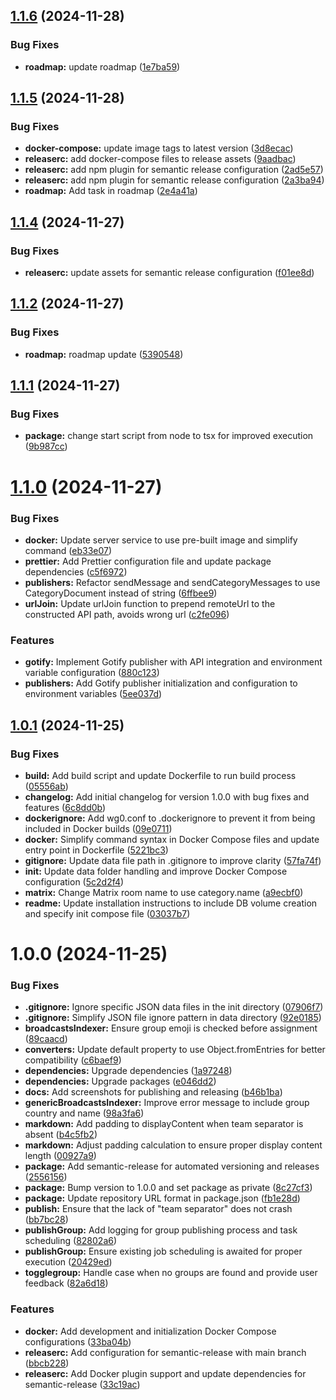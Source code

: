 ## [1.1.6](https://github.com/Billos/Broadcastarr/compare/1.1.5...1.1.6) (2024-11-28)


### Bug Fixes

* **roadmap:** update roadmap ([1e7ba59](https://github.com/Billos/Broadcastarr/commit/1e7ba5931555ec4f484dc63625af09efab55e0f3))

## [1.1.5](https://github.com/Billos/Broadcastarr/compare/1.1.4...1.1.5) (2024-11-28)


### Bug Fixes

* **docker-compose:** update image tags to latest version ([3d8ecac](https://github.com/Billos/Broadcastarr/commit/3d8ecac8f430a5cebd8dda9ceb2e0d71d04d1cfd))
* **releaserc:** add docker-compose files to release assets ([9aadbac](https://github.com/Billos/Broadcastarr/commit/9aadbac2e490f94f19704483945ab68679c4acc3))
* **releaserc:** add npm plugin for semantic release configuration ([2ad5e57](https://github.com/Billos/Broadcastarr/commit/2ad5e577c76709bbcba03e13314021c50dbb1d34))
* **releaserc:** add npm plugin for semantic release configuration ([2a3ba94](https://github.com/Billos/Broadcastarr/commit/2a3ba9482a2fc89981c6369ae1fb9d774f9943b1))
* **roadmap:** Add task in roadmap ([2e4a41a](https://github.com/Billos/Broadcastarr/commit/2e4a41a93fdc49415696fbf72a4355e7b4793bef))

## [1.1.4](https://github.com/Billos/Broadcastarr/compare/1.1.3...1.1.4) (2024-11-27)


### Bug Fixes

* **releaserc:** update assets for semantic release configuration ([f01ee8d](https://github.com/Billos/Broadcastarr/commit/f01ee8d1f287cae4d5479734cfd93c2b327872b3))

## [1.1.2](https://github.com/Billos/Broadcastarr/compare/1.1.2...1.1.3) (2024-11-27)

### Bug Fixes

- **roadmap:** roadmap update ([5390548](https://github.com/Billos/Broadcastarr/commit/5390548e6d32aeb80fd674af2716f524feea072f))

## [1.1.1](https://github.com/Billos/Broadcastarr/compare/1.1.0...1.1.1) (2024-11-27)

### Bug Fixes

- **package:** change start script from node to tsx for improved execution ([9b987cc](https://github.com/Billos/Broadcastarr/commit/9b987ccb090ddd36dbaec612c97403a6d1ce6035))

# [1.1.0](https://github.com/Billos/Broadcastarr/compare/1.0.1...1.1.0) (2024-11-27)

### Bug Fixes

- **docker:** Update server service to use pre-built image and simplify command ([eb33e07](https://github.com/Billos/Broadcastarr/commit/eb33e07ca2f411cabcb278112a1e5c91ce03e8b4))
- **prettier:** Add Prettier configuration file and update package dependencies ([c5f6972](https://github.com/Billos/Broadcastarr/commit/c5f697287110238478928194e135f97515cf5b0f))
- **publishers:** Refactor sendMessage and sendCategoryMessages to use CategoryDocument instead of string ([6ffbee9](https://github.com/Billos/Broadcastarr/commit/6ffbee9f9941301519500727ac35a02de9fef4e6))
- **urlJoin:** Update urlJoin function to prepend remoteUrl to the constructed API path, avoids wrong url ([c2fe096](https://github.com/Billos/Broadcastarr/commit/c2fe0962a904965863f0807c514de87695074ac6))

### Features

- **gotify:** Implement Gotify publisher with API integration and environment variable configuration ([880c123](https://github.com/Billos/Broadcastarr/commit/880c123b26b047e232115217ba4240592c68b908))
- **publishers:** Add Gotify publisher initialization and configuration to environment variables ([5ee037d](https://github.com/Billos/Broadcastarr/commit/5ee037d80cb9d8f53f1c0335bd08bec64c326e0a))

## [1.0.1](https://github.com/Billos/Broadcastarr/compare/1.0.0...1.0.1) (2024-11-25)

### Bug Fixes

- **build:** Add build script and update Dockerfile to run build process ([05556ab](https://github.com/Billos/Broadcastarr/commit/05556ab8b61d4d1e3643793796b682dc67fc2ee9))
- **changelog:** Add initial changelog for version 1.0.0 with bug fixes and features ([6c8dd0b](https://github.com/Billos/Broadcastarr/commit/6c8dd0be054a0b86e760e2687454da2f7135f3dd))
- **dockerignore:** Add wg0.conf to .dockerignore to prevent it from being included in Docker builds ([09e0711](https://github.com/Billos/Broadcastarr/commit/09e07114e9bad94760ea8dfeab3ffa8afd69002a))
- **docker:** Simplify command syntax in Docker Compose files and update entry point in Dockerfile ([5221bc3](https://github.com/Billos/Broadcastarr/commit/5221bc3b2a6612d54c295ff3476b9a0c212b01d4))
- **gitignore:** Update data file path in .gitignore to improve clarity ([57fa74f](https://github.com/Billos/Broadcastarr/commit/57fa74f9c0818952b91813fca53bbe94be6ba5c6))
- **init:** Update data folder handling and improve Docker Compose configuration ([5c2d2f4](https://github.com/Billos/Broadcastarr/commit/5c2d2f4d1edf43a7fb982b3844f4223aeebed87d))
- **matrix:** Change Matrix room name to use category.name ([a9ecbf0](https://github.com/Billos/Broadcastarr/commit/a9ecbf01daa50ad90d9582937056efef58599ff7))
- **readme:** Update installation instructions to include DB volume creation and specify init compose file ([03037b7](https://github.com/Billos/Broadcastarr/commit/03037b783b0489c3ec31e11446f7062fc448a56c))

# 1.0.0 (2024-11-25)

### Bug Fixes

- **.gitignore:** Ignore specific JSON data files in the init directory ([07906f7](https://github.com/Billos/Broadcastarr/commit/07906f7e6f61bd7f68919bd538b2285000b8f07f))
- **.gitignore:** Simplify JSON file ignore pattern in data directory ([92e0185](https://github.com/Billos/Broadcastarr/commit/92e0185692d92ad64fb94d8a4fdf488aa558dd70))
- **broadcastsIndexer:** Ensure group emoji is checked before assignment ([89caacd](https://github.com/Billos/Broadcastarr/commit/89caacd7c896902bf5334c8d77a0311b793944a5))
- **converters:** Update default property to use Object.fromEntries for better compatibility ([c6baef9](https://github.com/Billos/Broadcastarr/commit/c6baef9934ad23f29339df1966e6a45fcbe1f265))
- **dependencies:** Upgrade dependencies ([1a97248](https://github.com/Billos/Broadcastarr/commit/1a972480c3f95960807618b0c7d2bf9346f0e7aa))
- **dependencies:** Upgrade packages ([e046dd2](https://github.com/Billos/Broadcastarr/commit/e046dd26d9ac37763d82801cc3f5985148d95fc0))
- **docs:** Add screenshots for publishing and releasing ([b46b1ba](https://github.com/Billos/Broadcastarr/commit/b46b1ba3341a3df39e0eaea07accbedd8e3c6348))
- **genericBroadcastsIndexer:** Improve error message to include group country and name ([98a3fa6](https://github.com/Billos/Broadcastarr/commit/98a3fa6107b65930ff2b5fcdc13313559a076129))
- **markdown:** Add padding to displayContent when team separator is absent ([b4c5fb2](https://github.com/Billos/Broadcastarr/commit/b4c5fb22f51151f2520848b4a6eba269776fb54a))
- **markdown:** Adjust padding calculation to ensure proper display content length ([00927a9](https://github.com/Billos/Broadcastarr/commit/00927a9ecad3b81dcfc06deaec808a788cd90bbf))
- **package:** Add semantic-release for automated versioning and releases ([2556156](https://github.com/Billos/Broadcastarr/commit/255615631e376f29e4e8dc25ae2352728f49d27d))
- **package:** Bump version to 1.0.0 and set package as private ([8c27cf3](https://github.com/Billos/Broadcastarr/commit/8c27cf343c4d5e5e6e8d95aa6c1d2b798acba86a))
- **package:** Update repository URL format in package.json ([fb1e28d](https://github.com/Billos/Broadcastarr/commit/fb1e28d1fa64c7b51815045dd86b8393b0cd1fae))
- **publish:** Ensure that the lack of "team separator" does not crash ([bb7bc28](https://github.com/Billos/Broadcastarr/commit/bb7bc2879f34bb38c87f1b74fb924fd24c14f1b5))
- **publishGroup:** Add logging for group publishing process and task scheduling ([82802a6](https://github.com/Billos/Broadcastarr/commit/82802a6223969b40ef3cd2f2699ecf77148dd0e5))
- **publishGroup:** Ensure existing job scheduling is awaited for proper execution ([20429ed](https://github.com/Billos/Broadcastarr/commit/20429edc0e4a20d4d5eec594c2ef1d3f8c50510b))
- **togglegroup:** Handle case when no groups are found and provide user feedback ([82a6d18](https://github.com/Billos/Broadcastarr/commit/82a6d1891da03666857d9b2383334a11aaee4016))

### Features

- **docker:** Add development and initialization Docker Compose configurations ([33ba04b](https://github.com/Billos/Broadcastarr/commit/33ba04b4e17e36c27e18cf0a0cbe5815648c4ffb))
- **releaserc:** Add configuration for semantic-release with main branch ([bbcb228](https://github.com/Billos/Broadcastarr/commit/bbcb228c1fc7ca385f20365dd3847079e2364621))
- **releaserc:** Add Docker plugin support and update dependencies for semantic-release ([33c19ac](https://github.com/Billos/Broadcastarr/commit/33c19ac316a6638dcfae8dfba5d04c1e8d441583))

